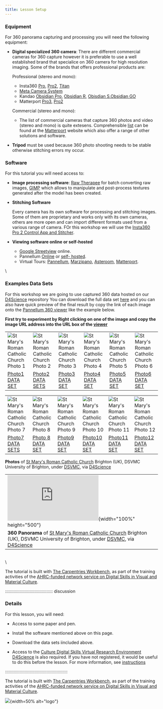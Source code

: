 ```yaml
---
title: Lesson Setup
---
```

<!--
FIXME: Setup instructions live in this document. Please specify the tools and
the data sets the Learner needs to have installed.
-->


### Equipment

For 360 panorama capturing and processing you will need the following equipment:

- **Digital specialized 360 camera**: There are different commercial cameras for 360 capture however it is preferable to use a well established brand that specialice on 360 camera for high resolution imaging. Some of the brands that offers professional products are:

  Professional (stereo and mono):
  * Insta360 [Pro](https://www.insta360.com/product/insta360-pro/), [Pro2](https://www.insta360.com/product/insta360-pro2/), [Titan](https://www.insta360.com/product/insta360-titan/)
  * [Meta Camera System](https://meta-camera.io/)
  * Kandao [Obsidian Pro](https://www.kandaovr.com/Obsidian-Pro/), [Obsidian R](https://www.kandaovr.com/obsidian-s-r/), [Obisdian S](https://www.kandaovr.com/obsidian-s-r/),[Obsidian GO](https://www.kandaovr.com/obsidian-go/)
  * Matterport [Pro3](https://matterport.com/en-gb/pro3), [Pro2](https://matterport.com/en-gb/pro2)
  
  Commercial (stereo and mono):
  * The list of commercial cameras that capture 360 photos and video (stereo and mono) is quite extesens. Comprehensible [list](https://matterport.com/cameras/360-cameras) can be found at the [Matterport](https://matterport.com/en-gb) website which also offer a range of other solutions and software.

-	**Tripod** must be used because 360 photo shooting needs to be stable otherwise stitching errors my occur.



### Software

For this tutorial you will need access to:

- **Image processing software**: [Raw Therapee](https://www.rawtherapee.com/) for batch converting raw images, [GIMP](https://www.gimp.org/) which allows to manipulate and post-process textures generated after the model has been created. 

- **Stitching Software**
  
  Every camera has its own software for processing and stitching images. Some of them are proprietary and works only with its own cameras, others are more open and can import different formats used from a various range of camera. FOr this workshop we will use the [Insta360 Pro 2 Control App and Stitcher](https://www.insta360.com/download/insta360-pro2). 

- **Viewing software online or self-hosted**

  * [Google Streetview](https://www.google.com/streetview/) online.
  * Pannellum [Online](https://pannellum.org/documentation/overview/tutorial/) or [self- hosted](https://pannellum.org/download/).
  * Virtual Tours: [Pannellum](https://pannellum.org/), [Marzipano](https://www.marzipano.net/), [Asteroom](https://www.asteroom.com/en/photographers), [Matterport](https://matterport.com/en-gb).
    
\

### Examples Data Sets

For this workshop we are going to use captured 360 data hosted on our [D4Science](https://services.d4science.org/) repository
You can download the full data set [here](https://data.d4science.org/shub/E_KzdpRzNsanZFN1BQbElNdXVEaTMvZEVueW5xalA2cHBvcEx3WnJXYy91Z1Mwd1ozRm5TNzVZNUZyVGg2NHY4Ng==) and you can also have quick preview of the final result by copy the link of each image onto the [Pannellum 360 viewer](https://pannellum.org/documentation/overview/tutorial/) like the example below.

**First try to experiment by Right clicking on one of the image and copy the image URL address into the URL box of the [viewer](https://pannellum.org/documentation/overview/tutorial/)**


|   |   |   |   |   |   |
|---|---|---|---|---|---|
| ![St Mary's Roman Catholic Church Photo 1](https://data.d4science.org/shub/E_dUl6d3g0ajlLZ01uUW5PMzVLQkF2N3h6dUlBdDgxcXliVUZHeTF5ZTdzNTIxTFRZNzVPRVZRNUU3L1dLdWJNMw==) | ![St Mary's Roman Catholic Church Photo 2](https://data.d4science.org/shub/E_QVloZGdYcGdQUE02TSs0dXIvY2ROS01oay9VcWRoem0xdElVRkJhc1BNQ09LOVNOaVN0aWEwK0g1T1BBZWxUWA==) | ![St Mary's Roman Catholic Church Photo 3](https://data.d4science.org/shub/E_WStiaGJIM1lIa0VodFR5OTV2OU5OencyUGRvNzVFY3plaTRha1YzdWlXTkNrQ2hYSys2Y2pzWHJuUU9GLytxag==) | ![St Mary's Roman Catholic Church Photo 4](https://data.d4science.org/shub/E_TXNJam1LdGlKdDREVHIrYXRudHJwMjVWV0NpSTBPMTFuaW0xQ2pSRWtuMW9ua3YwaEoxNi9DNXpjNVkyUGdMSw==) | ![St Mary's Roman Catholic Church Photo 5](https://data.d4science.org/shub/E_cDk0WWN1d0xGYnZmRDZRN0lxNjMvUThpVzRzUGNzVGNEMVNqM3h3akZjQW02NFYra2JmMEpUUytsR25FN3U1Ug==) | ![St Mary's Roman Catholic Church Photo 6](https://data.d4science.org/shub/E_WTVUOXczWC9aRFhKUTVKSVJKQ3F1bjVDM3BiWjROMFMwTnJBemtneXJVckl1ZTJHRjB6S29xWWtBOFFDWlNDTQ==) |
| [Photo1 DATA SET](https://data.d4science.org/shub/E_ZUxzNHBhMi9Hb2ZINnZkNU1pQzA5K1dJMm4rL2VTY1JURkttbEoySGJzMGNUU2lWV0k2MGQwY1JhRXYzamlweQ==) | [Photo2 DATA SETS](https://data.d4science.org/shub/E_ZXVQcnVKS3l3Qjg5S2N1MmNSdDlWanIvQkt6djVaV1RrS2pYOTlkUGlaQjNLTEhadkZSbGZZaDA5SVVwZHovdQ==) | [Photo3 DATA SET](https://data.d4science.org/shub/E_ZWNWdHFzam95UEp1cm5PZEFMSWhNTlE5allSekNNVi9Ya2VHNWp4eEVRSXZWeEdyM3FXZU5VNXpvWTZRNGhUYg==) | [Photo4 DATA SET](https://data.d4science.org/shub/E_ZE5TR2xxUzhqY2RpVGR2WUhTLy93S3cyNkFEbmE0Z1hQK3ZiOEViZ3p0bjd0ZVk2RDZ1aFRWckpZNVM3RGRxSw==) | [Photo5 DATA SET](https://data.d4science.org/shub/E_MXYrWWxYZVZnRlRaZjF6bno5dlBHL0pVN3p3VEpVUmN5aFUxbHNIdG95ZVVseVhOZUJZSzVZS0FsVVRVMC90MA==) | [Photo6 DATA SET](https://data.d4science.org/shub/E_cnJ6VExPd01NL3pjT05Cc3daNmRUM2Jxdm1YVkpzVEdTajVsS1pVLzl5by9DcFRjRHZOMTAxbUI3RHZOYkkzTg==) |

|   |   |   |   |   |   |
|---|---|---|---|---|---|
| ![St Mary's Roman Catholic Church Photo 7](https://data.d4science.org/shub/E_ejF3SjUzSEVnWk9CR3NVWUQvVkNPaHJjSG8vUWpGaVlnc2tKTm1kQ3M0YklRenJUQ2VHZlcyNW5PTmdteEhxQQ==) | ![St Mary's Roman Catholic Church Photo 8](https://data.d4science.org/shub/E_NUVmaUdWSmF2VWQzSUp2VnFmVHNKNXV1SjBBUXBtNUZGOTNLNDJSTUMyM2t2QTM5UXhINTZpcE50Tmx2aDV4cg==) | ![St Mary's Roman Catholic Church Photo 9](https://data.d4science.org/shub/E_ZVJmWVlZS2tPckJuOXpGS043WjMzL2V6MVdjb2lIWk14VUd4VFBzcnJ5eDJBdnEya21UNm5oSytydXVkcmRwNA==) | ![St Mary's Roman Catholic Church Photo 10](https://data.d4science.org/shub/E_ckVhMElvZ01RdmYzYVpwUXNteHZ2cVljeHJlY282cUkwSVFXT2NHdWI2T1RGcE5NZE9XTnhCRWxIU2FoOW1abg==) | ![St Mary's Roman Catholic Church Photo 11](https://data.d4science.org/shub/E_SUJGaVBPcXE1Ukxnby9ickEyK2MxOCtsOEZ3bFpPL0lSaDBCZi9QbGpRaUdzV05SbURJZnJPMFY3N1JPS0FUdQ==) | ![St Mary's Roman Catholic Church Photo 12](https://data.d4science.org/shub/E_VmwvTjhRNEkwaUd5UzdkV21wZWFqZ2Y2eFBjUXI1TXcxVnNRcy9mMFVaYW9ibzVRUTFJMWhGdlRMUE9heHZxNw==)|
|[Photo7 DATA SETS](https://data.d4science.org/shub/E_UDZTa01hSTNIVnZuWkFZRkk3d0lyU1g3cU8vdEoyK055STF3VW1kRDRkK2FuVjM0aWtvQTZhUFZraGtXQUlDdA==) | [Photo 8 DATA SET](https://data.d4science.org/shub/E_MnBsSk05Y0FHeHdhbTliek9PNHU1SjlGamxkYSs3ZVBEOWVWMzB6bnVZdzlQeG9uc1Zib3ViVzRwRW52S0dJZQ==) | [Photo9 DATA SET](https://data.d4science.org/shub/E_aHJTcERBUlJwZk5YMGtQK0Qva3Z0STlVWmMxNUZ1V1BIaUdQNEU4a25rdkNNRkxmd1pSSjBjbnZEQXN5ZVFVcA==) | [Photo10 DATA SET](https://data.d4science.org/shub/E_azM1YzNpdkM1U0Z0WVBhUkYydWpBRDRrblBkS1dDWnBaL1l5UGdyNVVZSUNmSERTUnF1VDN3WFVDOE1WTGJNSQ==) | [Photo11 DATA SET](https://data.d4science.org/shub/E_Y28vVmFWUmRlOFBkVzlYSGcwWEV1Z05maHdnUFViS3pOb2JVNW5Ua3gzOHlqdGtXVmcwS09MNzlHc2huNmlCMQ==) | [Photo12 DATA SET](https://data.d4science.org/shub/E_QVl2K2hBVkFxZFFPS004cFpzcmRUMWtIYkFwNG11bGkxZjRqMEMrWFU0MGppM1pBQ3N1Z3Z3alM1TDFxbGFDdQ==) |


**Photos** of [St Mary's Roman Catholic Church](https://maps.app.goo.gl/giyXNK7kP4z5ohUK8) Brighton (UK), DSVMC University of Brighton, under [DSVMC](https://culturedigitalskills.org/), via [D4Science](https://services.d4science.org/)

|   |
|---|
| ![St Mary's Roman Catholic Church](https://cdn.pannellum.org/2.5/pannellum.htm#panorama=https%3A//data.d4science.org/shub/E_dUl6d3g0ajlLZ01uUW5PMzVLQkF2N3h6dUlBdDgxcXliVUZHeTF5ZTdzNTIxTFRZNzVPRVZRNUU3L1dLdWJNMw%3D%3D){width="100%" height="500"} | 
| **360 Panorama** of [St Mary's Roman Catholic Church](https://maps.app.goo.gl/giyXNK7kP4z5ohUK8) Brighton (UK), DSVMC University of Brighton, under [DSVMC](https://culturedigitalskills.org/), via [D4Science](https://services.d4science.org/) |



\
\


The tutorial is built with [The Carpentries Workbench](https://carpentries.github.io/sandpaper-docs/), as part of the training activities of the [AHRC-funded network service on Digital Skills in Visual and Material Culture](https://www.culturedigitalskills.org).


::::::::::::::::::::::::::::::::::::::: discussion

### Details

For this lesson, you will need:

- Access to some paper and pen.

- Install the software mentioned above on this page.

- Download the data sets iincluded above.

- Access to the [Culture Digital Skills Virtual Research Environment D4Science](https://services.d4science.org/group/culturedigitalskills) is also 
required. If you have not registered, it would be useful to do this before
the lesson. For more information, see [instructions](https://universityofbrighton.github.io/2023-fair-multidimensional-media/virtual-research-environment.html#virtual-research-environments-vre)

:::::::::::::::::::::::::::::::::::::::::::::::::::

The tutorial is built with [The Carpentries Workbench](https://carpentries.github.io/sandpaper-docs/), as part of the training activities of the [AHRC-funded network service on Digital Skills in Visual and Material Culture](https://www.culturedigitalskills.org). 


![](../episodes/fig/colorlogo_centre.png){width=50% alt="logo"}

